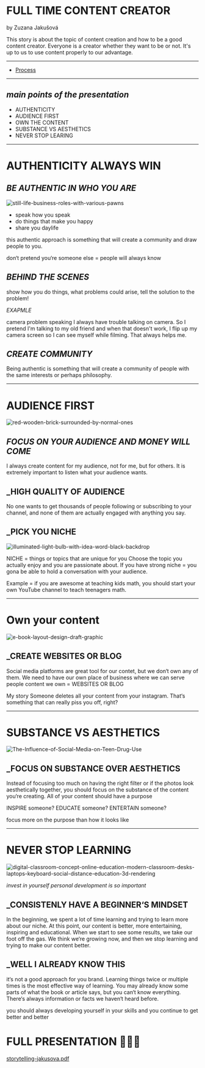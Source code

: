 # FULL TIME CONTENT CREATOR

by Zuzana Jakušová

This story is about the topic of content creation and how to be a good content creator. Everyone is a creator whether they want to be or not. It's up to us to use content properly to our advantage. 

---


- [Process](process.md)

---


## _main points of the presentation_
- AUTHENTICITY 
- AUDIENCE FIRST
- OWN THE CONTENT 
- SUBSTANCE VS AESTHETICS
- NEVER STOP LEARING  

___

# AUTHENTICITY ALWAYS WIN


 _BE AUTHENTIC IN WHO YOU ARE_ 
 ---
 
 ![still-life-business-roles-with-various-pawns](https://user-images.githubusercontent.com/116068266/236202390-663f5c4f-d610-487c-87ed-354c73156013.jpg)
 
 - speak how you speak
 - do things that make you happy
 - share you daylife 
 
this authentic approach is something that will create a community and draw people to you.
 
don‘t pretend you‘re someone else = people will always know

_BEHIND THE SCENES_
---

show how you do things, what problems could arise, tell the solution to the problem!

_EXAPMLE_ 

camera problem speaking
I always have trouble talking on camera. So I pretend I'm talking to my old friend and when that doesn't work, I flip up my camera screen so I can see myself while filming. That always helps me. 

_CREATE COMMUNITY_
---
Being authentic is something that will create a community of people with the same interests or perhaps philosophy.
___

# AUDIENCE FIRST

![red-wooden-brick-surrounded-by-normal-ones](https://user-images.githubusercontent.com/116068266/236209055-7b7a6538-2567-4735-be44-6e8d78270c35.jpg)


 _FOCUS ON YOUR AUDIENCE AND MONEY WILL COME_
 ---
 
I always create content for my audience, not for me, but for others. It is extremely important to listen what your audience wants.

 _HIGH QUALITY OF AUDIENCE
 ---
No one wants to get thousands of people following or subscribing to your channel, and none of them are actually engaged with anything you say.

_PICK YOU NICHE
---
![illuminated-light-bulb-with-idea-word-black-backdrop](https://user-images.githubusercontent.com/116068266/236208414-59e544ec-2399-4c91-95e6-e8f20d4b2157.jpg)


NICHE = things or topics that are unique for you
Choose the topic you actually enjoy and you are passionate about. If you have strong niche = you gona be able to hold a conversation with your audience.

Example = if you are awesome at teaching kids math, you should start your own YouTube channel to teach teenagers math.
___

# Own your content

![e-book-layout-design-draft-graphic](https://user-images.githubusercontent.com/116068266/236208525-8744f058-e373-40ac-b273-b57134fc3027.jpg)


_CREATE WEBSITES OR BLOG
---
Social media platforms are great tool for our contet, but we don‘t own any of them.
We need to have our own place of business where we can serve people content we own = WEBSITES OR BLOG

My story
Someone deletes all your content from your instagram. That‘s something that can really piss you off, right?


___

# SUBSTANCE VS AESTHETICS

![The-Influence-of-Social-Media-on-Teen-Drug-Use](https://user-images.githubusercontent.com/116068266/236208605-ae924047-81b2-4e3b-86e3-07a8498db3c9.jpeg)


_FOCUS ON SUBSTANCE OVER AESTHETICS
---
Instead of focusing too much on having the right filter or if the photos look aesthetically together, you should focus on the substance of the content you‘re creating.
All of your content should have a purpose

INSPIRE someone?
EDUCATE someone?
ENTERTAIN someone?

focus more on the purpose than how it looks like
___

# NEVER STOP LEARNING
![digital-classroom-concept-online-education-modern-classroom-desks-laptops-keyboard-social-distance-education-3d-rendering](https://user-images.githubusercontent.com/116068266/236208684-4ca5aec7-50e7-4aaf-a8c6-ef4ae65c7b38.jpg)


_invest in yourself personal development is so important_

_CONSISTENLY HAVE A BEGINNER‘S MINDSET
---

In the beginning, we spent a lot of time learning and trying to learn more about our niche. At this point, our content is better, more entertaining, inspiring and educational.
When we start to see some results, we take our foot off the gas. We think we‘re growing now, and then we stop learning and trying to make our content better.

_WELL I ALREADY KNOW THIS
---

it‘s not a good approach for you brand. Learning things twice or multiple times is the most effective way of learning.
You may already know some parts of what the book or article says, but you can‘t know everything.
There‘s always information or facts we haven‘t heard before.

you should always developing yourself in your skills and you continue to get better and better

# FULL PRESENTATION 💚💚💚
[storytelling-jakusova.pdf](https://github.com/jakusova/english-for-designers/files/11397085/storytelling-jakusova.pdf)
